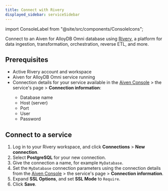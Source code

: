 ```yaml
---
title: Connect with Rivery
displayed_sidebar: serviceSidebar
---
```


import ConsoleLabel from "@site/src/components/ConsoleIcons";

Connect to an Aiven for AlloyDB Omni database using [Rivery](https://rivery.io/), a platform for data ingestion, transformation, orchestration, reverse ETL, and more.

## Prerequisites

- Active Rivery account and workspace
- Aiven for AlloyDB Omni service running
- Connection details for your service available in the
  [Aiven Console](https://console.aiven.io) > the service's <ConsoleLabel name="overview"/>
  page > **Connection information**:
    - Database name
    - Host (server)
    - Port
    - User
    - Password

## Connect to a service

1. Log in to your Rivery workspace, and click **Connections** > **New connection**.
1. Select **PostgreSQL** for your new connection.
1. Give the connection a name, for example `MyDatabase`.
1. Set the `MyDatabase` connection parameters using the connection details from the
   [Aiven Console](https://console.aiven.io) > the service's
   <ConsoleLabel name="overview"/> page > **Connection information**.
1. Expand **SSL Options**, and set **SSL Mode** to `Require`.
1. Click **Save**.
